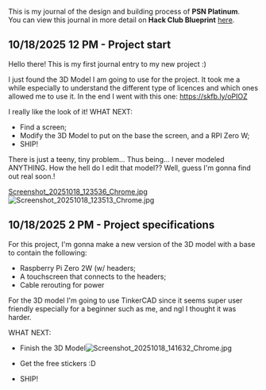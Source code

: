 <!--
  ===================    !!READ THIS NOTICE!!   ====================
  DO NOT edit this file manually. Your changes WILL BE OVERWRITTEN!
  This journal is auto generated and updated by Hack Club Blueprint.
  To edit this file, please edit your journal entries on Blueprint.
  ==================================================================
-->

This is my journal of the design and building process of **PSN Platinum**.  
You can view this journal in more detail on **Hack Club Blueprint** [here](https://blueprint.hackclub.com/projects/669).


## 10/18/2025 12 PM - Project start  

Hello there! This is my first journal entry to my new project :)

I just found the 3D Model I am going to use for the project. It took me a while especially to understand the different type of licences and which ones allowed me to use it. In the end I went with this one: https://skfb.ly/oPIOZ

I really like the look of it!
WHAT NEXT:
- Find a screen;
- Modify the 3D Model to put on the base the screen, and a RPI Zero W;
- SHIP!

There is just a teeny, tiny problem...
Thus being...
I never modeled ANYTHING. How the hell do I edit that model??
Well, guess I'm gonna find out real soon.!

[Screenshot_20251018_123536_Chrome.jpg](/user-attachments/blobs/proxy/eyJfcmFpbHMiOnsiZGF0YSI6Mjk1OCwicHVyIjoiYmxvYl9pZCJ9fQ==--28cb3598ffff9d303db8a9f7658552accbe4544f/Screenshot_20251018_123536_Chrome.jpg)
![Screenshot_20251018_123513_Chrome.jpg](https://blueprint.hackclub.com/user-attachments/blobs/proxy/eyJfcmFpbHMiOnsiZGF0YSI6Mjk1OSwicHVyIjoiYmxvYl9pZCJ9fQ==--9ac6aa4664dc1931b4a7e1924424744dfd83b56f/Screenshot_20251018_123513_Chrome.jpg)
  

## 10/18/2025 2 PM - Project specifications  

For this project, I'm gonna make a new version of the 3D model with a base to contain the following:
- Raspberry Pi Zero 2W (w/ headers;
- A touchscreen that connects to the headers;
- Cable rerouting for power

For the 3D model I'm going to use TinkerCAD since it seems super user friendly especially for a beginner such as me, and ngl I thought it was harder.

WHAT NEXT:
- Finish the 3D Model![Screenshot_20251018_141632_Chrome.jpg](https://blueprint.hackclub.com/user-attachments/blobs/proxy/eyJfcmFpbHMiOnsiZGF0YSI6Mjk4NiwicHVyIjoiYmxvYl9pZCJ9fQ==--5e93db07d0a4dfbcc0ab7fa96790a8d02fc4f417/Screenshot_20251018_141632_Chrome.jpg)

- Get the free stickers :D
- SHIP!  

